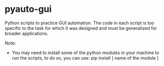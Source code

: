 # pyauto-gui
Python scripts to practice GUI automation. The code in each script is too specific to the task for which it was designed and must be generalized for broader applications.

Note:
- You may need to install some of the python modules in your machine to run the scripts, to do so, you can use: 
  pip install [ name of the module ]
